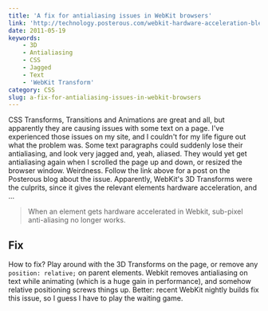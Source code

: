 ```yaml
---
title: 'A fix for antialiasing issues in WebKit browsers'
link: 'http://technology.posterous.com/webkit-hardware-acceleration-bleeding-into-su'
date: 2011-05-19
keywords:
    - 3D
    - Antialiasing
    - CSS
    - Jagged
    - Text
    - 'WebKit Transform'
category: CSS
slug: a-fix-for-antialiasing-issues-in-webkit-browsers
---
```


CSS Transforms, Transitions and Animations are great and all, but apparently they are causing issues
with some text on a page. I've experienced those issues on my site, and I couldn't for my life
figure out what the problem was. Some text paragraphs could suddenly lose their antialiasing, and
look very jagged and, yeah, aliased. They would yet get antialiasing again when I scrolled the page
up and down, or resized the browser window. Weirdness. Follow the link above for a post on the
Posterous blog about the issue. Apparently, WebKit's 3D Transforms were the culprits, since it gives
the relevant elements hardware acceleration, and ...

> When an element gets hardware accelerated in Webkit, sub-pixel anti-aliasing no longer works.

## Fix

How to fix? Play around with the 3D Transforms on the page, or remove any `position: relative;` on
parent elements. Webkit removes antialiasing on text while animating (which is a huge gain in
performance), and somehow relative positioning screws things up. Better: recent WebKit nightly
builds fix this issue, so I guess I have to play the waiting game.
